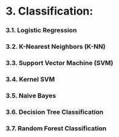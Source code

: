 # 3. Classification:

### 3.1. Logistic Regression
### 3.2. K-Nearest Neighbors (K-NN)
### 3.3. Support Vector Machine (SVM)
### 3.4. Kernel SVM
### 3.5. Naive Bayes
### 3.6. Decision Tree Classification
### 3.7. Random Forest Classification
